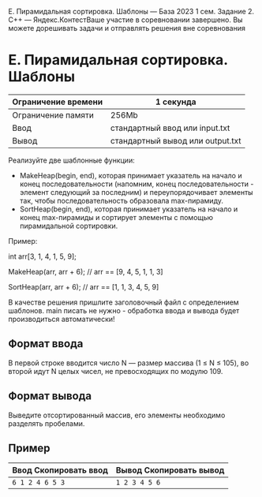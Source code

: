 E. Пирамидальная сортировка. Шаблоны — База 2023 1 сем. Задание 2\. C\+\+ — Яндекс.КонтестВаше участие в соревновании завершено. Вы можете дорешивать задачи и отправлять решения вне соревнования



E. Пирамидальная сортировка. Шаблоны
====================================




| Ограничение времени | 1 секунда |
| --- | --- |
| Ограничение памяти | 256Mb |
| Ввод | стандартный ввод или input.txt |
| Вывод | стандартный вывод или output.txt |





Реализуйте две шаблонные функции: 
 * MakeHeap(begin, end), которая принимает указатель на начало и конец последовательности (напомним, конец последовательности \- элемент следующий
 за последним) и переупорядочивает элементы так, чтобы последовательность образовала max\-пирамиду.
* SortHeap(begin, end), которая принимает указатель на начало и конец max\-пирамиды и сортирует элементы с помощью пирамидальной сортировки.




Пример:


int arr\[3, 1, 4, 1, 5, 9];


MakeHeap(arr, arr \+ 6\); // arr \=\= \[9, 4, 5, 1, 1, 3]


SortHeap(arr, arr \+ 6\); // arr \=\= \[1, 1, 3, 4, 5, 9]


В качестве решения пришлите заголовочный файл с определением шаблонов. main писать не нужно \- обработка ввода и вывода будет производиться автоматически!



Формат ввода
------------



В первой строке вводится число N — размер массива (1 ≤ N ≤ 105), во второй идут N целых чисел, не превосходящих по модулю 109.
 


Формат вывода
-------------



Выведите отсортированный массив, его элементы необходимо разделять пробелами.


Пример
------




| Ввод Скопировать ввод | Вывод Скопировать вывод |
| --- | --- |
| ``` 6 1 2 4 6 5 3  ``` | ``` 1 2 3 4 5 6   ``` |


